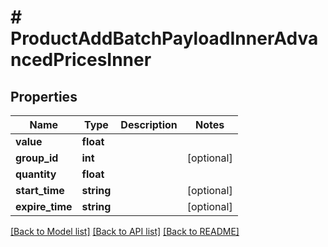 # # ProductAddBatchPayloadInnerAdvancedPricesInner

## Properties

Name | Type | Description | Notes
------------ | ------------- | ------------- | -------------
**value** | **float** |  |
**group_id** | **int** |  | [optional]
**quantity** | **float** |  |
**start_time** | **string** |  | [optional]
**expire_time** | **string** |  | [optional]

[[Back to Model list]](../../README.md#models) [[Back to API list]](../../README.md#endpoints) [[Back to README]](../../README.md)
